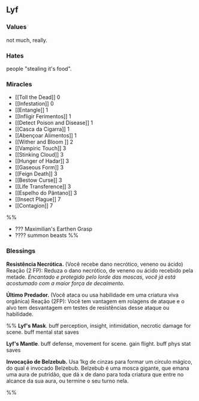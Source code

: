 ## Lyf
### Values
not much, really.

### Hates
people "stealing it's food".

### Miracles
- [[Toll the Dead]] 0
- [[Infestation]] 0
- [[Entangle]] 1
- [[Infligir Ferimentos]] 1
- [[Detect Poison and Disease]] 1
- [[Casca da Cigarra]] 1
- [[Abençoar Alimentos]] 1
- [[Wither and Bloom ]] 2
- [[Vampiric Touch]] 3
- [[Stinking Cloud]] 3
- [[Hunger of Hadar]] 3
- [[Gaseous Form]] 3
- [[Feign Death]] 3
- [[Bestow Curse]] 3
- [[Life Transference]] 3
- [[Espelho do Pântano]] 3
- [[Insect Plague]] 7
- [[Contagion]] 7

%% 
- ??? Maximilian's Earthen Grasp
- ???? summon beasts
%%

### Blessings
**Resistência Necrótica.** (Você recebe dano necrótico, veneno ou ácido) Reação (2 FP): Reduza o dano necrótico, de veneno ou ácido recebido pela metade. *Encantado e protegido pelo lorde das moscas, você já está acostumado com a maior força de decaimento.* 

**Último Predador.** (Você ataca ou usa habilidade em uma criatura viva orgânica) Reação (2FP): Você tem vantagem em rolagens de ataque e o alvo tem desvantagem em testes de resistências desse ataque ou habilidade.

%%
**Lyf's Mask**. buff perception, insight, intimidation, necrotic damage for scene. buff mental stat saves

**Lyf's Mantle**. buff defense, movement for scene. gain flight. buff phys stat saves

**Invocação de Belzebub.** Usa 1kg de cinzas para formar um círculo mágico, do qual é invocado Belzebub. Belzebub é uma mosca gigante, que emana uma aura de putridão, que dá x de dano para toda criatura que entre no alcance da sua aura, ou termine o seu turno nela.

%%
